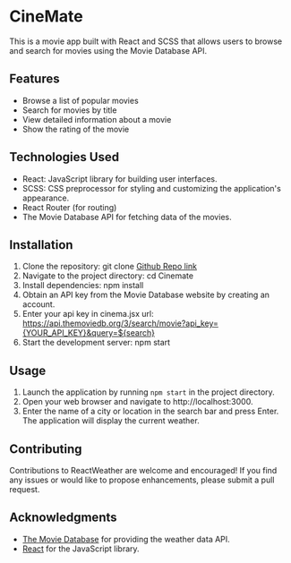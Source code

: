 # CineMate

This is a movie app built with React and SCSS that allows users to browse and search for movies using the Movie Database API.

## Features

- Browse a list of popular movies
- Search for movies by title
- View detailed information about a movie
- Show the rating of the movie

## Technologies Used

- React: JavaScript library for building user interfaces.
- SCSS: CSS preprocessor for styling and customizing the application's appearance.
- React Router (for routing)
- The Movie Database API for fetching data of the movies.

## Installation

1. Clone the repository: git clone [Github Repo link](https://github.com/prathmeshgokhe/CineMate.git)
2. Navigate to the project directory: cd Cinemate
3. Install dependencies: npm install
4. Obtain an API key from the Movie Database website by creating an account.
5. Enter your api key in cinema.jsx url: https://api.themoviedb.org/3/search/movie?api_key={YOUR_API_KEY}&query=${search}
6. Start the development server: npm start

## Usage

1. Launch the application by running `npm start` in the project directory.
2. Open your web browser and navigate to http://localhost:3000.
3. Enter the name of a city or location in the search bar and press Enter.
   The application will display the current weather.

## Contributing

Contributions to ReactWeather are welcome and encouraged! If you find any issues or would like to propose enhancements, please submit a pull request.

## Acknowledgments

- [The Movie Database](https://www.themoviedb.org/) for providing the weather data API.
- [React](https://react.dev/) for the JavaScript library.
